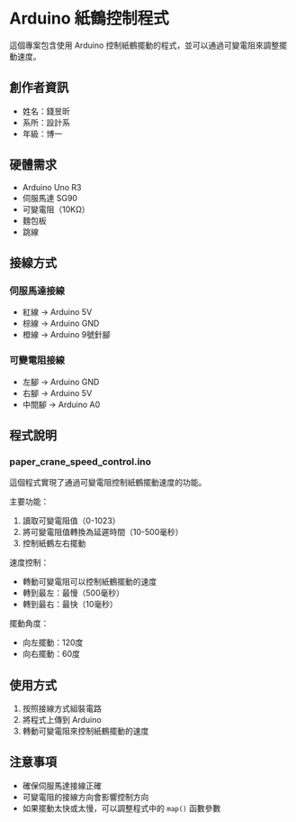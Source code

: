 # Arduino 紙鶴控制程式

這個專案包含使用 Arduino 控制紙鶴擺動的程式，並可以通過可變電阻來調整擺動速度。

## 創作者資訊
- 姓名：錢昱昕
- 系所：設計系
- 年級：博一

## 硬體需求

- Arduino Uno R3
- 伺服馬達 SG90
- 可變電阻（10KΩ）
- 麵包板
- 跳線

## 接線方式

### 伺服馬達接線
- 紅線 → Arduino 5V
- 棕線 → Arduino GND
- 橙線 → Arduino 9號針腳

### 可變電阻接線
- 左腳 → Arduino GND
- 右腳 → Arduino 5V
- 中間腳 → Arduino A0

## 程式說明

### paper_crane_speed_control.ino
這個程式實現了通過可變電阻控制紙鶴擺動速度的功能。

主要功能：
1. 讀取可變電阻值（0-1023）
2. 將可變電阻值轉換為延遲時間（10-500毫秒）
3. 控制紙鶴左右擺動

速度控制：
- 轉動可變電阻可以控制紙鶴擺動的速度
- 轉到最左：最慢（500毫秒）
- 轉到最右：最快（10毫秒）

擺動角度：
- 向左擺動：120度
- 向右擺動：60度

## 使用方式

1. 按照接線方式組裝電路
2. 將程式上傳到 Arduino
3. 轉動可變電阻來控制紙鶴擺動的速度

## 注意事項

- 確保伺服馬達接線正確
- 可變電阻的接線方向會影響控制方向
- 如果擺動太快或太慢，可以調整程式中的 `map()` 函數參數 